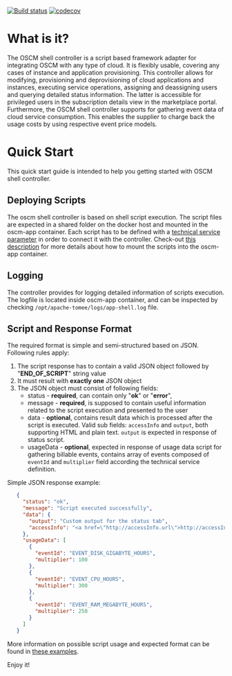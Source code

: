 [![Build status](https://travis-ci.org/servicecatalog/oscm-app-shell.svg?branch=master)](https://travis-ci.org/servicecatalog/oscm-app-shell)
[![codecov](https://codecov.io/gh/servicecatalog/oscm-app-shell/branch/master/graph/badge.svg)](https://codecov.io/gh/servicecatalog/oscm-app-shell)

# What is it?
The OSCM shell controller is a script based framework adapter for integrating OSCM with any type of cloud. It is flexibly usable, covering any cases of instance and application provisioning. This controller allows for modifying, provisioning and deprovisioning of cloud applications and instances, executing service operations, assigning and deassigning users and querying detailed status information. The latter is accessible for privileged users in the subscription details view in the marketplace portal. 
Furthermore, the OSCM shell controller supports for gathering event data of cloud service consumption. This enables the supplier to charge back the usage costs by using respective event price models.

# Quick Start
This quick start guide is intended to help you getting started with OSCM shell controller.

## Deploying Scripts 
The oscm shell controller is based on shell script execution. The script files are expected in a shared folder on the docker host and mounted in the oscm-app container. Each script has to be defined with a [technical service parameter](https://github.com/servicecatalog/oscm-app-shell/blob/master/src/main/resources/TechnicalService.xml) in order to connect it with the controller. 
Check-out [this description](https://github.com/servicecatalog/oscm-dockerbuild#import-local-shell-scripts-for-oscm-app-shell-component) for more details about how to mount the scripts into the oscm-app container.

## Logging
The controller provides for logging detailed information of scripts execution. The logfile is located inside oscm-app container, and can be inspected by checking `/opt/apache-tomee/logs/app-shell.log` file.

## Script and Response Format
The required format is simple and semi-structured based on JSON. Following rules apply:

1. The script response has to contain a valid JSON object followed by "**END_OF_SCRIPT**" string value
2. It must result with **exactly one** JSON object
3. The JSON object must consist of following fields:
   * status - **required**, can contain only "**ok**" or "**error**",
   * message - **required**, is supposed to contain useful information related to the script execution and presented to the user
   * data - **optional**, contains result data which is processed after the script is executed. Valid sub fields: ```accessInfo``` and ```output```, both supporting HTML and plain text. ```output``` is expected in response of status script. 
   * usageData - **optional**, expected in response of usage data script for gathering billable events, contains array of events composed of ```eventId``` and ```multiplier``` field according the technical service definition.
   
Simple JSON response example:
```json   
   {
     "status": "ok",
     "message": "Script executed successfully",
     "data": {
       "output": "Custom output for the status tab",
       "accessInfo": "<a href=\"http://accessInfo.url\">http://accessInfo.url </a>"
     },
     "usageData": [
       {
         "eventId": "EVENT_DISK_GIGABYTE_HOURS",
         "multiplier": 100
       },
       {
         "eventId": "EVENT_CPU_HOURS",
         "multiplier": 300
       },
       {
         "eventId": "EVENT_RAM_MEGABYTE_HOURS",
         "multiplier": 250
       }
     ]
   }
```

More information on possible script usage and expected format can be found in [these examples](https://github.com/servicecatalog/oscm-app-shell/tree/master/src/main/resources/sample_scripts).

Enjoy it!
